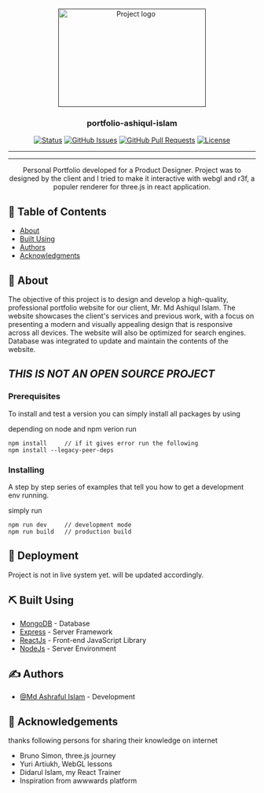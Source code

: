 <p align="center">
  <a href="" rel="noopener">
 <img width=300px height=200px src="https://media.tenor.com/DBS00qyMl3AAAAAM/bug-developer.gif"  alt="Project logo"></a>
</p>

<h3 align="center">portfolio-ashiqul-islam</h3>

<div align="center">

[![Status](https://img.shields.io/badge/status-active-success.svg)]()
[![GitHub Issues](https://github.com/Ashraf0011/PRTFLO_ASHQL/issues/kylelobo/The-Documentation-Compendium.svg)](https://github.com/Ashraf0011/PRTFLO_ASHQL/issues)
[![GitHub Pull Requests](https://img.shields.io/github/issues-pr/kylelobo/The-Documentation-Compendium.svg)](https://github.com/Ashraf0011/PRTFLO_ASHQL/pulls)
[![License](https://img.shields.io/badge/license-MIT-blue.svg)](/LICENSE)

</div>

-------
-------
<p align="center"> Personal Portfolio developed for a Product Designer. Project was to designed by the client and I tried to make it interactive with webgl and r3f, a populer renderer for three.js in react application. 
    <br> 
</p>

## 📝 Table of Contents

- [About](#about)
- [Built Using](#built_using)
- [Authors](#authors)
- [Acknowledgments](#acknowledgement)

## 🧐 About <a name = "about"></a>

The objective of this project is to design and develop a high-quality, professional portfolio website for our client, Mr. Md Ashiqul Islam. The website showcases the client's services and previous work, with a focus on presenting a modern and visually appealing design that is responsive across all devices. The website will also be optimized for search engines. Database was integrated to update and maintain the contents of the website.

## *THIS IS NOT AN OPEN SOURCE PROJECT*

### Prerequisites
To install and test a version you can simply install all packages by using 

depending on node and npm verion run
```
npm install     // if it gives error run the following
npm install --legacy-peer-deps
```

### Installing

A step by step series of examples that tell you how to get a development env running.

simply run 
```
npm run dev     // development mode
npm run build   // production build
```

## 🚀 Deployment <a name = "deployment"></a>

Project is not in live system yet. will be updated accordingly.

## ⛏️ Built Using <a name = "built_using"></a>

- [MongoDB](https://www.mongodb.com/) - Database
- [Express](https://expressjs.com/) - Server Framework
- [ReactJs](https://reactjs.org) - Front-end JavaScript Library
- [NodeJs](https://nodejs.org/en/) - Server Environment

## ✍️ Authors <a name = "authors"></a>

- [@Md Ashraful Islam](https://github.com/Ashraf0011) - Development


## 🎉 Acknowledgements <a name = "acknowledgement"></a>

thanks following persons for sharing their knowledge on internet
- Bruno Simon, three.js journey
- Yuri Artiukh, WebGL lessons
- Didarul Islam, my React Trainer
- Inspiration from awwwards platform

